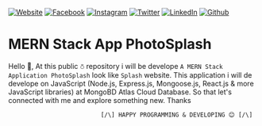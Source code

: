 <!-- social media connecting shield -->

[![Website][website-shield]][website-url]
[![Facebook][facebook-shield]][facebook-url]
[![Instagram][instagram-shield]][instagram-url]
[![Twitter][twitter-shield]][twitter-url]
[![LinkedIn][linkedin-shield]][linkedin-url]
[![Github][github-shield]][github-url]

# MERN Stack App PhotoSplash

Hello 👋, At this public ⛣ repository i will be develope `A MERN Stack Application PhotoSplash` look like `Splash` website. This application i will de develope on JavaScript (Node.js, Express.js, Mongoose.js, React.js & more JavaScript libraries) at MongoBD Atlas Cloud Database. So that let's connected with me and explore something new. Thanks

                              [/\] HAPPY PROGRAMMING & DEVELOPING 😊 [/\]

<!-- my website & social media links -->

[website-url]: http://www.SamiurRahmanMukul.epizy.com
[facebook-url]: https://www.facebook.com/SamiurRahmanMukul
[instagram-url]: https://www.instagram.com/samiur_rahman_mukul
[twitter-url]: https://www.twitter.com/SamiurRahMukul
[linkedin-url]: https://www.linkedin.com/in/SamiurRahmanMukul
[github-url]: https://www.github.com/SamiurRahmanMukul

<!-- shield icon links -->

[website-shield]: https://img.shields.io/badge/-Website-black.svg?style=flat-square&logo=appveyor&color=555&logoColor=white
[facebook-shield]: https://img.shields.io/badge/-Facebook-black.svg?style=flat-square&logo=facebook&color=555&logoColor=white
[instagram-shield]: https://img.shields.io/badge/-Instagram-black.svg?style=flat-square&logo=instagram&color=555&logoColor=white
[twitter-shield]: https://img.shields.io/badge/-Twitter-black.svg?style=flat-square&logo=twitter&color=555&logoColor=white
[linkedin-shield]: https://img.shields.io/badge/-LinkedIn-black.svg?style=flat-square&logo=linkedin&colorB=555
[github-shield]: https://img.shields.io/badge/-Github-black.svg?style=flat-square&logo=github&color=555&logoColor=white
